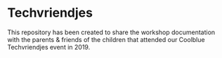 # Techvriendjes
This repository has been created to share the workshop documentation with the parents & friends of the children that attended our Coolblue Techvriendjes event in 2019.
